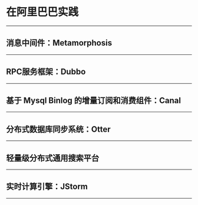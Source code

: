 #   在阿里巴巴实践


----

##  消息中间件：Metamorphosis

----

##  RPC服务框架：Dubbo

----

##  基于 Mysql Binlog 的增量订阅和消费组件：Canal

----

##  分布式数据库同步系统：Otter

----

##  轻量级分布式通用搜索平台

----

##  实时计算引擎：JStorm

----